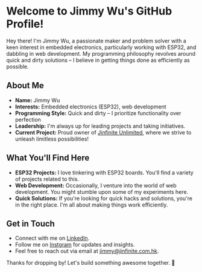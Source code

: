 # Welcome to Jimmy Wu's GitHub Profile!

Hey there! I'm Jimmy Wu, a passionate maker and problem solver with a keen interest in embedded electronics, particularly working with ESP32, and dabbling in web development. My programming philosophy revolves around quick and dirty solutions – I believe in getting things done as efficiently as possible.

## About Me

- **Name:** Jimmy Wu
- **Interests:** Embedded electronics (ESP32), web development
- **Programming Style:** Quick and dirty – I prioritize functionality over perfection
- **Leadership:** I'm always up for leading projects and taking initiatives.
- **Current Project:** Proud owner of [Jinfinite Unlimited](jinfinite.com.hk), where we strive to unleash limitless possibilities!

## What You'll Find Here

- **ESP32 Projects:** I love tinkering with ESP32 boards. You'll find a variety of projects related to this.
- **Web Development:** Occasionally, I venture into the world of web development. You might stumble upon some of my experiments here.
- **Quick Solutions:** If you're looking for quick hacks and solutions, you're in the right place. I'm all about making things work efficiently.

## Get in Touch

- Connect with me on [LinkedIn](https://www.linkedin.com/in/jimmy-wu-unlimited/).
- Follow me on [Instgram](https://www.instagram.com/jimmy_wu_mku/) for updates and insights.
- Feel free to reach out via email at [jimmy@jinfinite.com.hk](mailto:jimmy@jinfinite.com.hk).

Thanks for dropping by! Let's build something awesome together. 🚀
